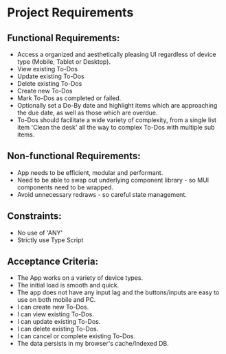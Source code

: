 # Project Requirements

## Functional Requirements:

- Access a organized and aesthetically pleasing UI regardless of device type (Mobile, Tablet or Desktop).
- View existing To-Dos
- Update existing To-Dos
- Delete existing To-Dos
- Create new To-Dos
- Mark To-Dos as completed or failed.
- Optionally set a Do-By date and highlight items which are approaching the due date, as well as those which are overdue.
- To-Dos should facilitate a wide variety of complexity, from a single list item 'Clean the desk' all the way to complex To-Dos with multiple sub items.

## Non-functional Requirements:

- App needs to be efficient, modular and performant.
- Need to be able to swap out underlying component library - so MUI components need to be wrapped.
- Avoid unnecessary redraws - so careful state management.

## Constraints:

- No use of 'ANY'
- Strictly use Type Script

## Acceptance Criteria:

- The App works on a variety of device types.
- The initial load is smooth and quick.
- The app does not have any input lag and the buttons/inputs are easy to use on both mobile and PC.
- I can create new To-Dos.
- I can view existing To-Dos.
- I can update existing To-Dos.
- I can delete existing To-Dos.
- I can cancel or complete existing To-Dos.
- The data persists in my browser's cache/Indexed DB.
